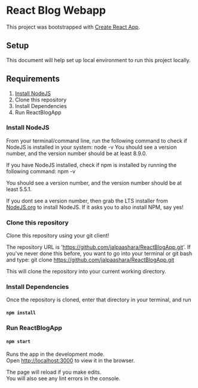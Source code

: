 # React Blog Webapp
This project was bootstrapped with [Create React App](https://github.com/facebook/create-react-app).

## Setup

This document will help set up local environment to run this project locally.

## Requirements
1. [Install NodeJS](#install-nodejs)
2. Clone this repository
3. Install Dependencies
4. Run ReactBlogApp


### Install NodeJS
From your terminal/command line, run the following command to check if NodeJS is installed in your system:
node -v
You should see a version number, and the version number should be at least 8.9.0.

If you have NodeJS installed, check if npm is installed by running the following command:
npm -v

You should see a version number, and the version number should be at least 5.5.1.

If you dont see a version number, then grab the LTS installer from [NodeJS.org](https://nodejs.org/en/) to install NodeJS. If it asks you to also install NPM, say yes!


### Clone this repository
 Clone this repository using your git client!

The repository URL is 'https://github.com/jalpaashara/ReactBlogApp.git'. If you've never done this before, you want to go into your terminal or git bash and type:
git clone https://github.com/jalpaashara/ReactBlogApp.git

This will clone the repository into your current working directory.

### Install Dependencies
Once the repository is cloned, enter that directory in your terminal, and run

#### `npm install`


### Run ReactBlogApp
#### `npm start`

Runs the app in the development mode.<br />
Open [http://localhost:3000](http://localhost:3000) to view it in the browser.

The page will reload if you make edits.<br />
You will also see any lint errors in the console.

